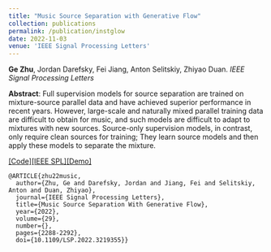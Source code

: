 ```yaml
---
title: "Music Source Separation with Generative Flow"
collection: publications
permalink: /publication/instglow
date: 2022-11-03
venue: 'IEEE Signal Processing Letters'
---
```

<b>Ge Zhu</b>,  Jordan Darefsky, Fei Jiang, Anton Selitskiy, Zhiyao Duan. <i>IEEE Signal Processing Letters</i>

<b>Abstract</b>: Full supervision models for source separation are trained on mixture-source parallel data and have achieved superior performance in recent years. However, large-scale and naturally mixed parallel training data are difficult to obtain for music, and such models are difficult to adapt to mixtures with new sources. Source-only supervision models, in contrast, only require clean sources for training; They learn source models and then apply these models to separate the mixture.

[[Code]](https://github.com/gzhu06/GenerativeSourceSeparation)[[IEEE SPL]](https://ieeexplore.ieee.org/document/9937074)[[Demo]](https://airlabur.github.io/gss/)

```
@ARTICLE{zhu22music,
  author={Zhu, Ge and Darefsky, Jordan and Jiang, Fei and Selitskiy, Anton and Duan, Zhiyao},
  journal={IEEE Signal Processing Letters}, 
  title={Music Source Separation With Generative Flow}, 
  year={2022},
  volume={29},
  number={},
  pages={2288-2292},
  doi={10.1109/LSP.2022.3219355}}
  ```
